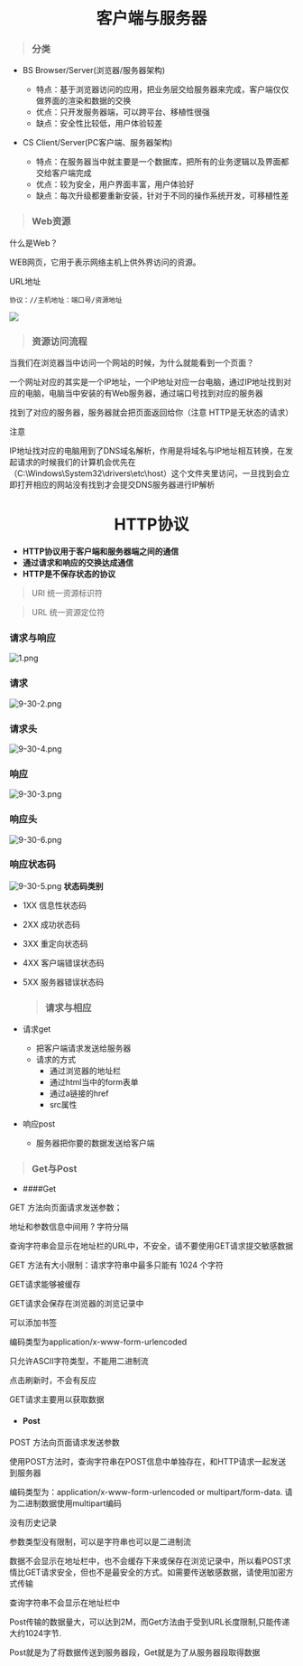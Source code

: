 


# <center>客户端与服务器</center>

> ### 分类

- BS    Browser/Server(浏览器/服务器架构)

    - 特点：基于浏览器访问的应用，把业务层交给服务器来完成，客户端仅仅做界面的渲染和数据的交换
    - 优点：只开发服务器端，可以跨平台、移植性很强
    - 缺点：安全性比较低，用户体验较差

- CS    Client/Server(PC客户端、服务器架构)
    - 特点：在服务器当中就主要是一个数据库，把所有的业务逻辑以及界面都交给客户端完成
    - 优点：较为安全，用户界面丰富，用户体验好
    - 缺点：每次升级都要重新安装，针对于不同的操作系统开发，可移植性差


> ### Web资源

什么是Web？

WEB网页，它用于表示网络主机上供外界访问的资源。

URL地址

```
协议：//主机地址：端口号/资源地址
```
![](imgs/1.png)


> ### 资源访问流程

<import>当我们在浏览器当中访问一个网站的时候，为什么就能看到一个页面？</import>

一个网址对应的其实是一个IP地址，一个IP地址对应一台电脑，通过IP地址找到对应的电脑，电脑当中安装的有Web服务器，通过端口号找到对应的服务器

找到了对应的服务器，服务器就会把页面返回给你（注意 HTTP是无状态的请求）


注意

IP地址找对应的电脑用到了DNS域名解析，作用是将域名与IP地址相互转换，在发起请求的时候我们的计算机会优先在（C:\Windows\System32\drivers\etc\host）这个文件夹里访问，一旦找到会立即打开相应的网站没有找到才会提交DNS服务器进行IP解析







# <center>HTTP协议</center>
- **HTTP协议用于客户端和服务器端之间的通信**
- **通过请求和响应的交换达成通信**
- **HTTP是不保存状态的协议**

> URI 统一资源标识符

> URL 统一资源定位符

### 请求与响应
![1.png](imgs/2.png)
### 请求
![9-30-2.png](imgs/3.png)
### 请求头
![9-30-4.png](imgs/4.png)
### 响应
![9-30-3.png](imgs/5.png)
### 响应头
![9-30-6.png](imgs/6.png)
### 响应状态码
![9-30-5.png](imgs/7.png)
**状态码类别**
- 1XX 信息性状态码
- 2XX 成功状态码
- 3XX 重定向状态码
- 4XX 客户端错误状态码
- 5XX 服务器错误状态码


  > ### 请求与相应

- 请求get
	- 把客户端请求发送给服务器
	- 请求的方式
		- 通过浏览器的地址栏
		- 通过html当中的form表单
		- 通过a链接的href
		- src属性
- 响应post
	- 服务器把你要的数据发送给客户端


> ### Get与Post

- ####Get

GET 方法向页面请求发送参数；

地址和参数信息中间用 ? 字符分隔

查询字符串会显示在地址栏的URL中，不安全，请不要使用GET请求提交敏感数据

GET 方法有大小限制：请求字符串中最多只能有 1024 个字符

GET请求能够被缓存

GET请求会保存在浏览器的浏览记录中

可以添加书签

编码类型为application/x-www-form-urlencoded

只允许ASCII字符类型，不能用二进制流

点击刷新时，不会有反应

GET请求主要用以获取数据

- #### Post

POST 方法向页面请求发送参数

使用POST方法时，查询字符串在POST信息中单独存在，和HTTP请求一起发送到服务器

编码类型为：application/x-www-form-urlencoded or multipart/form-data. 请为二进制数据使用multipart编码

没有历史记录

参数类型没有限制，可以是字符串也可以是二进制流

数据不会显示在地址栏中，也不会缓存下来或保存在浏览记录中，所以看POST求情比GET请求安全，但也不是最安全的方式。如需要传送敏感数据，请使用加密方式传输

查询字符串不会显示在地址栏中

Post传输的数据量大，可以达到2M，而Get方法由于受到URL长度限制,只能传递大约1024字节. 

Post就是为了将数据传送到服务器段，Get就是为了从服务器段取得数据